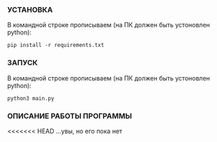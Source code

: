 ### УСТАНОВКА ###
В командной строке прописываем (на ПК должен быть устоновлен python):
  ```
  pip install -r requirements.txt
  ```

### ЗАПУСК ###
В командной строке прописываем (на ПК должен быть устоновлен python):
  ```
  python3 main.py
  ```

### ОПИСАНИЕ РАБОТЫ ПРОГРАММЫ ###

<<<<<<< HEAD
...увы, но его пока нет